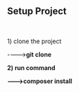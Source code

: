 <h2>Setup Project</h1>
<br>
<p>1) clone the project<p>----><b>git clone <project url><br>
<p>2) run command<p>---><b>composer install
